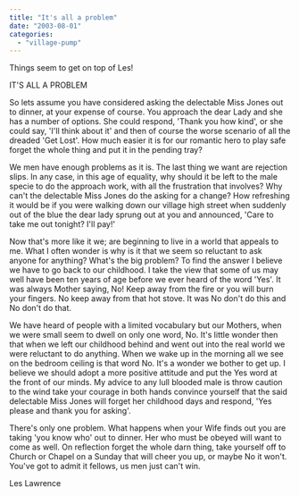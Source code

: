 ```yaml
---
title: "It's all a problem"
date: "2003-08-01"
categories: 
  - "village-pump"
---
```


Things seem to get on top of Les!

IT'S ALL A PROBLEM

So lets assume you have considered asking the delectable Miss Jones out to dinner, at your expense of course. You approach the dear Lady and she has a number of options. She could respond, 'Thank you how kind', or she could say, 'I'll think about it' and then of course the worse scenario of all the dreaded 'Get Lost'. How much easier it is for our romantic hero to play safe forget the whole thing and put it in the pending tray?

We men have enough problems as it is. The last thing we want are rejection slips. In any case, in this age of equality, why should it be left to the male specie to do the approach work, with all the frustration that involves? Why can't the delectable Miss Jones do the asking for a change? How refreshing it would be if you were walking down our village high street when suddenly out of the blue the dear lady sprung out at you and announced, 'Care to take me out tonight? I'll pay!'

Now that's more like it we; are beginning to live in a world that appeals to me. What I often wonder is why is it that we seem so reluctant to ask anyone for anything? What's the big problem? To find the answer I believe we have to go back to our childhood. I take the view that some of us may well have been ten years of age before we ever heard of the word 'Yes'. It was always Mother saying, No! Keep away from the fire or you will burn your fingers. No keep away from that hot stove. It was No don't do this and No don't do that.

We have heard of people with a limited vocabulary but our Mothers, when we were small seem to dwell on only one word, No. It's little wonder then that when we left our childhood behind and went out into the real world we were reluctant to do anything. When we wake up in the morning all we see on the bedroom ceiling is that word No. It's a wonder we bother to get up. I believe we should adopt a more positive attitude and put the Yes word at the front of our minds. My advice to any lull blooded male is throw caution to the wind take your courage in both hands convince yourself that the said delectable Miss Jones will forget her childhood days and respond, 'Yes please and thank you for asking'.

There's only one problem. What happens when your Wife finds out you are taking 'you know who' out to dinner. Her who must be obeyed will want to come as well. On reflection forget the whole darn thing, take yourself off to Church or Chapel on a Sunday that will cheer you up, or maybe No it won't. You've got to admit it fellows, us men just can't win.

Les Lawrence
